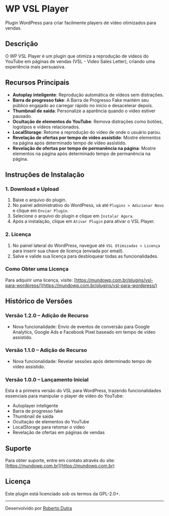 # WP VSL Player

Plugin WordPress para criar facilmente players de vídeo otimizados para vendas.

## Descrição

O WP VSL Player é um plugin que otimiza a reprodução de vídeos do YouTube em páginas de vendas (VSL - Video Sales Letter), criando uma experiência mais persuasiva.

## Recursos Principais

- **Autoplay inteligente**: Reprodução automática de vídeos sem distrações.
- **Barra de progresso fake**: A Barra de Progresso Fake mantém seu público engajado ao carregar rápido no início e desacelerar depois.
- **Thumbnail de saída**: Personalize a aparência quando o vídeo estiver pausado.
- **Ocultação de elementos do YouTube**: Remova distrações como botões, logotipos e vídeos relacionados.
- **LocalStorage**: Retome a reprodução do vídeo de onde o usuário parou.
- **Revelação de ofertas por tempo de vídeo assistido**: Mostre elementos na página após determinado tempo de vídeo assistido.
- **Revelação de ofertas por tempo de permanência na página**: Mostre elementos na página após determinado tempo de permanência na página.


## Instruções de Instalação

### 1. Download e Upload

1. Baixe o arquivo do plugin.
2. No painel administrativo do WordPress, vá até `Plugins > Adicionar Novo` e clique em `Enviar Plugin`.
3. Selecione o arquivo do plugin e clique em `Instalar Agora`.
4. Após a instalação, clique em `Ativar Plugin` para ativar o VSL Player.

### 2. Licença

1. No painel lateral do WordPress, navegue até `VSL Otimizadas > Licença` para inserir sua chave de licença (enviada por email).
2. Salve e valide sua licença para desbloquear todas as funcionalidades.

### Como Obter uma Licença

Para adquirir uma licença, visite: [https://mundowp.com.br/plugins/vsl-para-wordpress/](https://mundowp.com.br/plugins/vsl-para-wordpress/)

## Histórico de Versões

### Versão 1.2.0 – Adição de Recurso
- Nova funcionalidade: Envio de eventos de conversão para Google Analytics, Google Ads e Facebook Pixel baseado em tempo de vídeo assistido.

### Versão 1.1.0 – Adição de Recurso
- Nova funcionalidade: Revelar sessões após determinado tempo de vídeo assistido.

### Versão 1.0.0 – Lançamento Inicial
Esta é a primeira versão do VSL para WordPress, trazendo funcionalidades essenciais para manipular o player de vídeo do YouTube:
- Autoplayer inteligente
- Barra de progresso fake
- Thumbnail de saída
- Ocultação de elementos do YouTube
- LocalStorage para retomar o vídeo
- Revelação de ofertas em páginas de vendas

## Suporte

Para obter suporte, entre em contato através do site: [https://mundowp.com.br](https://mundowp.com.br)

## Licença

Este plugin está licenciado sob os termos da GPL-2.0+.

---

Desenvolvido por [Roberto Dutra](https://mundowp.com.br)
